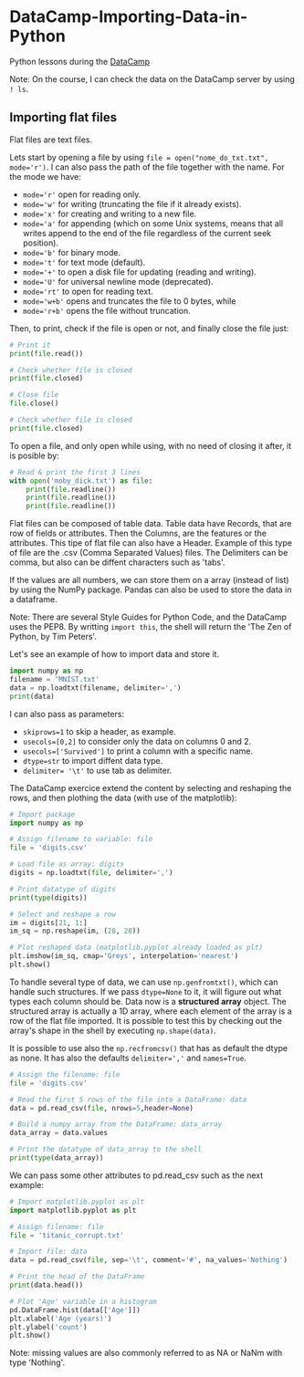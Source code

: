 # DataCamp-Importing-Data-in-Python
Python lessons during the [DataCamp](https://app.datacamp.com/learn/courses/introduction-to-importing-data-in-python)

Note: On the course, I can check the data on the DataCamp server by using ```! ls```.

## Importing flat files

Flat files are text files.

Lets start by opening a file by using ```file = open("nome_do_txt.txt", mode='r')```. I can also pass the path of the file together with the name. For the mode we have:

* ```mode='r'``` open for reading only.
* ```mode='w'``` for writing (truncating the file if it already exists).
* ```mode='x'``` for creating and writing to a new file.
* ```mode='a'``` for appending (which on some Unix systems, means that all writes append to the end of the file regardless of the current seek position).
* ```mode='b'``` for binary mode.
* ```mode='t'``` for text mode (default).
* ```mode='+'``` to open a disk file for updating (reading and writing).
* ```mode='U'``` for universal newline mode (deprecated).
* ```mode='rt'``` to open for reading text.
* ```mode='w+b'``` opens and truncates the file to 0 bytes, while
* ```mode='r+b'``` opens the file without truncation.

Then, to print, check if the file is open or not, and finally close the file just:

```py
# Print it
print(file.read())

# Check whether file is closed
print(file.closed)

# Close file
file.close()

# Check whether file is closed
print(file.closed)
```

To open a file, and only open while using, with no need of closing it after, it is posible by:

```py
# Read & print the first 3 lines
with open('moby_dick.txt') as file:
    print(file.readline())
    print(file.readline())
    print(file.readline())
```
Flat files can be composed of table data. Table data have Records, that are row of fields or attributes.
Then the Columns, are the features or the attributes. This tipe of flat file can also have a Header.
Example of this type of file are the .csv (Comma Separated Values) files. The Delimiters can be comma, but also can be diffent characters such as 'tabs'.

If the values are all numbers, we can store them on a array (instead of list) by using the NumPy package. Pandas can also be used to store the data in a dataframe.

Note: There are several Style Guides for Python Code, and the DataCamp uses the PEP8. By writting ```import this```, the shell will return the 'The Zen of Python, by Tim Peters'.

Let's see an example of how to import data and store it.
 
```py
import numpy as np
filename = 'MNIST.txt'
data = np.loadtxt(filename, delimiter=',')
print(data)
```
I can also pass as parameters: 

* ```skiprows=1``` to skip a header, as example.
* ```usecols=[0,2]``` to consider only the data on columns 0 and 2.
* ```usecols=['Survived']``` to print a column with a specific name.
* ```dtype=str``` to import diffent data type.
* ```delimiter= '\t'``` to use tab as delimiter.

The DataCamp exercice extend the content by selecting and reshaping the rows, and then plothing the data (with use of the matplotlib):

```py
# Import package
import numpy as np

# Assign filename to variable: file
file = 'digits.csv'

# Load file as array: digits
digits = np.loadtxt(file, delimiter=',')

# Print datatype of digits
print(type(digits))

# Select and reshape a row
im = digits[21, 1:]
im_sq = np.reshape(im, (28, 28))

# Plot reshaped data (matplotlib.pyplot already loaded as plt)
plt.imshow(im_sq, cmap='Greys', interpolation='nearest')
plt.show()
```

To handle several type of data, we can use ```np.genfromtxt()```, which can handle such structures. If we pass ```dtype=None``` to it, it will figure out what types each column should be. Data now is a **structured array** object. The structured array is actually a 1D array, where each element of the array is a row of the flat file imported. It is possible to test this by checking out the array's shape in the shell by executing ```np.shape(data)```.

It is possible to use also the ```np.recfromcsv()``` that has as default the dtype as none. It has also the defaults ```delimiter=','``` and ```names=True```.

```py
# Assign the filename: file
file = 'digits.csv'

# Read the first 5 rows of the file into a DataFrame: data
data = pd.read_csv(file, nrows=5,header=None)

# Build a numpy array from the DataFrame: data_array
data_array = data.values

# Print the datatype of data_array to the shell
print(type(data_array))
```

We can pass some other attributes to pd.read_csv such as the next example:
  
```py
# Import matplotlib.pyplot as plt
import matplotlib.pyplot as plt

# Assign filename: file
file = 'titanic_corrupt.txt'

# Import file: data
data = pd.read_csv(file, sep='\t', comment='#', na_values='Nothing')

# Print the head of the DataFrame
print(data.head())

# Plot 'Age' variable in a histogram
pd.DataFrame.hist(data[['Age']])
plt.xlabel('Age (years)')
plt.ylabel('count')
plt.show()
```
Note: missing values are also commonly referred to as NA or NaNm with type 'Nothing'.
